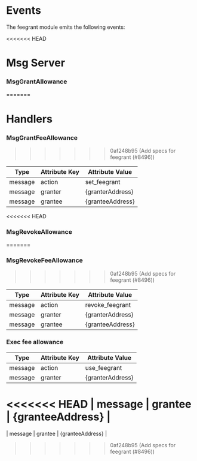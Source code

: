<!--
order: 4
-->

# Events

The feegrant module emits the following events:

<<<<<<< HEAD
# Msg Server

### MsgGrantAllowance
=======
# Handlers

### MsgGrantFeeAllowance
>>>>>>> 0af248b95 (Add specs for feegrant (#8496))

| Type     | Attribute Key | Attribute Value    |
| -------- | ------------- | ------------------ |
| message  | action        | set_feegrant       |
| message  | granter       | {granterAddress}   |
| message  | grantee       | {granteeAddress}   |

<<<<<<< HEAD
### MsgRevokeAllowance
=======
### MsgRevokeFeeAllowance
>>>>>>> 0af248b95 (Add specs for feegrant (#8496))

| Type     | Attribute Key | Attribute Value    |
| -------- | ------------- | ------------------ |
| message  | action        | revoke_feegrant    |
| message  | granter       | {granterAddress}   |
| message  | grantee       | {granteeAddress}   |

### Exec fee allowance

| Type     | Attribute Key | Attribute Value    |
| -------- | ------------- | ------------------ |
| message  | action        | use_feegrant       |
| message  | granter       | {granterAddress}   |
<<<<<<< HEAD
| message  | grantee       | {granteeAddress}   |
=======
| message  | grantee       | {granteeAddress}   |
>>>>>>> 0af248b95 (Add specs for feegrant (#8496))

